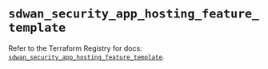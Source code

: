 # `sdwan_security_app_hosting_feature_template`

Refer to the Terraform Registry for docs: [`sdwan_security_app_hosting_feature_template`](https://registry.terraform.io/providers/ciscodevnet/sdwan/0.8.0/docs/resources/security_app_hosting_feature_template).
